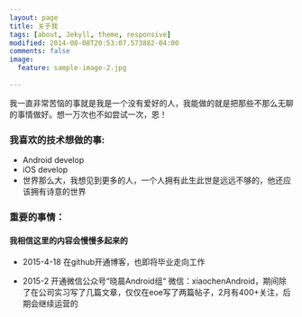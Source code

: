 ```yaml
---
layout: page
title: 关于我
tags: [about, Jekyll, theme, responsive]
modified: 2014-08-08T20:53:07.573882-04:00
comments: false
image:
  feature: sample-image-2.jpg
  
---
```


我一直非常苦恼的事就是我是一个没有爱好的人，我能做的就是把那些不那么无聊的事情做好。想一万次也不如尝试一次，恩！

### 我喜欢的技术想做的事:

* Android develop
* iOS develop
* 世界那么大，我想见到更多的人，一个人拥有此生此世是远远不够的，他还应该拥有诗意的世界 

### 重要的事情：

#### 我相信这里的内容会慢慢多起来的 

* 2015-4-18 在github开通博客，也即将毕业走向工作

* 2015-2 开通微信公众号“晓晨Android组“ 微信：xiaochenAndroid，期间除了在公司实习写了几篇文章，仅仅在eoe写了两篇帖子，2月有400+关注，后期会继续运营的


